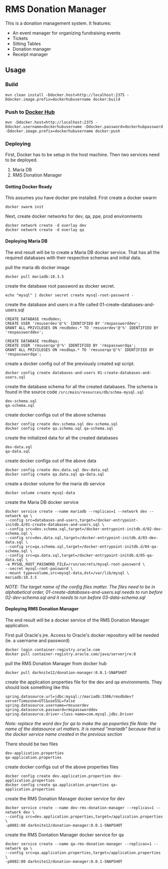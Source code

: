 # RMS Donation Manager
This is a donation management system. It features:
  * An event manager for organizing fundraising events
   * Tickets
   * Sitting Tables
  * Donation manager
  * Receipt manager

## Usage
### Build
```
mvn clean install -Ddocker.host=http://localhost:2375 -Ddocker.image.prefix=dockerhubusername docker:build
```

### Push to [Docker Hub](https://hub.docker.com)
```
mvn -Ddocker.host=http://localhost:2375 -Ddocker.username=dockerhubusername -Ddocker.password=dockerhubpassword -Ddocker.image.prefix=dockerhubusername docker:push
```

### Deploying
First, Docker has to be setup in the host machine. Then two services need to be deployed.
1. Maria DB
2. RMS Donation Manager

#### Getting Docker Ready
This assumes you have docker pre installed. First create a docker swarm

```
docker swarm init
```

Next, create docker networks for dev, qa, ppe, prod environments
```
docker network create -d overlay dev
docker network create -d overlay qa
```

#### Deploying Maria DB
The end result will be to create a Maria DB docker service. That has all the required databases with their respective schemas and initial data.

pull the maria db docker image
```
docker pull mariadb:10.3.5
```

create the database root password as docker secret.
```
echo "mysql" | docker secret create mysql-root-password -
```

create the database and users in a file called 01-create-databases-and-users.sql
```
CREATE DATABASE rmsdbdev;
CREATE USER 'rmsuserdev'@'%' IDENTIFIED BY 'rmspassworddev';
GRANT ALL PRIVILEGES ON rmsdbdev.* TO 'rmsuserdev'@'%' IDENTIFIED BY 'rmspassworddev';

CREATE DATABASE rmsdbqa;
CREATE USER 'rmsuserqa'@'%' IDENTIFIED BY 'rmspasswordqa';
GRANT ALL PRIVILEGES ON rmsdbqa.* TO 'rmsuserqa'@'%' IDENTIFIED BY 'rmspasswordqa';
```

create a docker config out of the previously created sql script.
```
docker config create databases-and-users 01-create-databases-and-users.sql
```

create the database schema for all the created databases. The schema is found in the source code `/src/main/resources/db/schma-mysql.sql`
```
dev-schema.sql
qa-schema.sql
```

create docker configs out of the above schemas
```
docker config create dev.schema.sql dev-schema.sql
docker config create qa.schema.sql qa-schema.sql
```

create the initialized data for all the created databases
```
dev-data.sql
qa-data.sql
```

create docker configs out of the above data
```
docker config create dev.data.sql dev-data.sql
docker config create qa.data.sql qa-data.sql
```

create a docker volume for the maria db service
```
docker volume create mysql-data
```

create the Maria DB docker service
```
docker service create --name mariadb --replicas=1 --network dev --network qa \
--config src=databases-and-users,target=/docker-entrypoint-initdb.d/01-create-databases-and-users.sql \
--config src=dev.schema.sql,target=/docker-entrypoint-initdb.d/02-dev-schema.sql \
--config src=dev.data.sql,target=/docker-entrypoint-initdb.d/03-dev-data.sql \
--config src=qa.schema.sql,target=/docker-entrypoint-initdb.d/04-qa-schema.sql \
--config src=qa.data.sql,target=/docker-entrypoint-initdb.d/05-qa-data.sql \
-e MYSQL_ROOT_PASSWORD_FILE=/run/secrets/mysql-root-password \
--secret mysql-root-password \
--mount type=volume,src=mysql-data,dst=/var/lib/mysql \
mariadb:10.3.5
```
*NOTE: The target name of the config files matter. The files need to be in alphabetical order, 01-create-databases-and-users.sql needs to run before 02-dev-schema.sql and it needs to run before 03-data-schema.sql*

#### Deploying RMS Donation Manager
The end result will be a docker service of the RMS Donation Manager application.

First pull Oracle's jre. Access to Oracle's docker repository will be needed (ie. a username and password)
```
docker login container-registry.oracle.com
docker pull container-registry.oracle.com/java/serverjre:8
```

pull the RMS Donation Manager from docker hub
```
docker pull darknite12/donation-manager:0.0.1-SNAPSHOT
```

create the application properties file for the dev and qa environments. They should look something like this
```
spring.datasource.url=jdbc:mysql://mariadb:3306/rmsdbdev?serverTimezone=UTC&useSSL=false
spring.datasource.username=rmsuserdev
spring.datasource.password=rmspassworddev
spring.datasource.driver-class-name=com.mysql.jdbc.Driver
```

*Note: replace the word dev for qa to make the qa poperties file*
*Note: the name of the datasource url matters. It is named "mariadb" because that is the docker service name created in the previous section*

There should be two files
```
dev-application.properties
qa-application.properties
```

create docker configs out of the above properties files
```
docker config create dev.application.properties dev-application.properties
docker config create qa.application.properties qa-application.properties
```

create the RMS Donation Manager docker service for dev
```
docker service create --name dev-rms-donation-manager --replicas=1 --network dev \
--config src=dev.application.properties,target=/application.properties \
-p8081:80 darknite12/donation-manager:0.0.1-SNAPSHOT
```

create the RMS Dontation Manager docker service for qa
```
docker service create --name qa-rms-donation-manager --replicas=1 --network qa \
--config src=qa.application.properties,target=/application.properties \
-p8082:80 darknite12/donation-manager:0.0.1-SNAPSHOT
```
